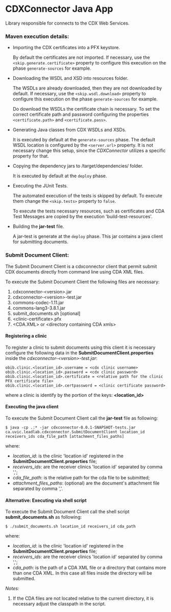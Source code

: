 # CDXConnector Java App

Library responsible for connects to the CDX Web Services.

### Maven execution details:

* Importing the CDX certificates into a PFX keystore.

  By default the certificates are not imported. If necessary, use the ```<skip.generate.certificate>``` property 
  to configure this execution on the phase ```generate-sources``` for example.
     
* Downloading the WSDL and XSD into resources folder.

  The WSDLs are already downloaded, then they are not downloaded by default. If necessary, use the 
  ```<skip.wsdl.download>``` property to configure this execution on the phase ```generate-sources``` for example.
  
  Do download the WSDLs the certificate chain is necessary. To set the correct certificate path and password 
  configuring the properties ```<certificate.path>``` and ```<certificate.pass>```. 

* Generating Java classes from CDX WSDLs and XSDs.
  
  It is executed by default at the ```generate-sources``` phase. The default WSDL location is configured by the 
  ```<server.url>``` property. It is not necessary change this setup, since the *CDXConnector* utilizes a specific 
  property for that.

* Copying the dependency jars to /target/dependencies/ folder.

  It is executed by default at the ```deploy``` phase.
  
* Executing the JUnit Tests.

  The automated execution of the tests is skipped by default. To execute them change the ```<skip.tests>``` 
  property to ```false```.
  
  To execute the tests necessary resources, such as certificates and CDA Test Messages are copied by the 
  execution 'build-test-resources'.

* Building the **jar-test** file. 

  A jar-test is generate at the ```deploy``` phase. This jar contains a java client for submitting documents.

### Submit Document Client:

The Submit Document Client is a cdxconnector client that permit submit CDX documents directly from command line
using CDA XML files.

To execute the Submit Document Client the following files are necessary: 
1. cdxconnector-\<version>.jar
2. cdxconnector-\<version>-test.jar
3. commons-codec-1.11.jar
4. commons-lang3-3.8.1.jar
5. submit_documents.sh \[optional]
6. \<clinic-certificate>.pfx
7. \<CDA.XML> or \<directory containing CDA xmls>

#### Registering a clinic

To register a clinic to submit documents using this client it is necessary configure the following data 
in the **SubmitDocumentClient.properties** inside the *cdxconnector-\<version>-test.jar*:
```
obib.clinic.<location_id>.username = <cdx clinic username>
obib.clinic.<location_id>.password = <cdx clinic password>
obib.clinic.<location_id>.certificate = <relative path for the clinic PFX certificate file>
obib.clinic.<location_id>.certpassword = <clinic certificate password>
``` 

where a clinic is identify by the portion of the keys: **<location_id>** 

#### Executing the java client

To execute the Submit Document Client call the **jar-test** file as following:

```
$ java -cp .:* -jar cdxconnector-0.0.1-SNAPSHOT-tests.jar ca.uvic.leadlab.cdxconnector.SubmitDocumentClient location_id receivers_ids cda_file_path [attachment_files_paths]
```

where:
- *location_id*: is the clinic 'location id' registered in the **SubmitDocumentClient.properties** file;
- *receivers_ids*: are the receiver clinics 'location id' separated by comma ',';
- *cda_file_path*: is the relative path for the cda file to be submitted;
- *attachment_files_paths*: (optional) are the document's attachment file separated by comma ','.

#### Alternative: Executing via shell script

To execute the Submit Document Client call the shell script **submit_documents.sh** as following:

```
$ ./submit_documents.sh location_id receivers_id cda_path
```

where:
- *location_id*: is the clinic 'location id' registered in the **SubmitDocumentClient.properties** file;
- *receivers_ids*: are the receiver clinics 'location id' separated by comma ',';
- *cda_path*: is the path of a CDA XML file or a directory that contains more than one CDA XML.
In this case all files inside the directory will be submitted.

*Notes:*
1. If the CDA files are not located relative to the current directory, it is necessary adjust the classpath in the script.